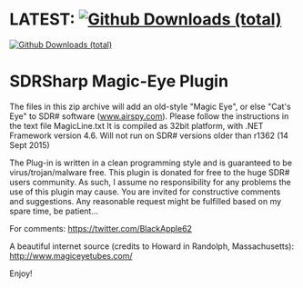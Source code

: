 # LATEST: [![Github Downloads (total)](https://img.shields.io/github/downloads/BlackApple62/SDRSharp-Magic-Eye-Plugin/MagicEyePlugin-1.3.zip.svg)]()

[![Github Downloads (total)](https://img.shields.io/github/downloads/BlackApple62/SDRSharp-Magic-Eye-Plugin/total.svg)]()

  
# SDRSharp Magic-Eye Plugin

The files in this zip archive will add an old-style "Magic Eye", or else "Cat's Eye" to SDR# software (www.airspy.com). Please follow the instructions in the text file MagicLine.txt It is compiled as 32bit platform, with .NET Framework version 4.6. Will not run on SDR# versions older than r1362 (14 Sept 2015)

The Plug-in is written in a clean programming style and is guaranteed to be virus/trojan/malware free. This plugin is donated for free to the huge SDR# users community. As such, I assume no responsibility for any problems the use of this plugin may cause. You are invited for constructive comments and suggestions. Any reasonable request might be fulfilled based on my spare time, be patient...

For comments: https://twitter.com/BlackApple62

A beautiful internet source (credits to Howard in Randolph, Massachusetts): http://www.magiceyetubes.com/

Enjoy!

